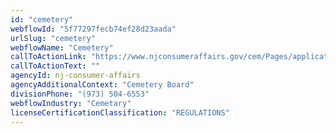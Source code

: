 ```yaml
---
id: "cemetery"
webflowId: "5f77297fecb74ef28d23aada"
urlSlug: "cemetery"
webflowName: "Cemetery"
callToActionLink: "https://www.njconsumeraffairs.gov/cem/Pages/applications.aspx"
callToActionText: ""
agencyId: nj-consumer-affairs
agencyAdditionalContext: "Cemetery Board"
divisionPhone: "(973) 504-6553"
webflowIndustry: "Cemetary"
licenseCertificationClassification: "REGULATIONS"
---
```

